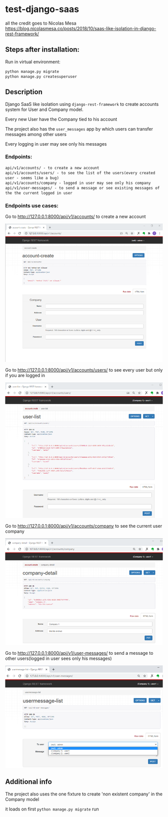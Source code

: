 # test-django-saas
all the credit goes to Nicolas Mesa
https://blog.nicolasmesa.co/posts/2018/10/saas-like-isolation-in-django-rest-framework/




## Steps after installation:

Run in virtual environment:
```
python manage.py migrate
python manage.py createsuperuser
```

## Description

Django SaaS like isolation  using  ```django-rest-framework``` to create accounts system for User and Company model.

Every new User have the Company tied to his account 



The project also has the ```user_messages``` app by which users can transfer messages among other users 

Every logging in user may see only his messages


### Endpoints:
```
api/v1/accounts/ - to create a new account
api/v1/accounts/users/ - to see the list of the users(every created user - seems like a bug)
api/v1/accounts/company - logged in user may see only his company
api/v1/user-messages/ - to send a message or see existing messages of the the current logged in user
```

### Endpoints use cases:
Go to http://127.0.0.1:8000/api/v1/accounts/ to create a new account

![api/v1/accounts](https://github.com/SergSm/test-django-saas/blob/master/images/accounts.png?raw=true)

Go to http://127.0.0.1:8000/api/v1/accounts/users/  to see every user but only if you are logged in

![api/v1/accounts/users](https://github.com/SergSm/test-django-saas/blob/master/images/user-list.png?raw=true)

Go to http://127.0.0.1:8000/api/v1/accounts/company to see the current user company 

![/api/v1/accounts/company](https://github.com/SergSm/test-django-saas/blob/master/images/company-detail.png?raw=true)
  
  
Go to http://127.0.0.1:8000/api/v1/user-messages/ to send a message to other users(logged in user sees only his messages)

![/api/v1/user-messages](https://github.com/SergSm/test-django-saas/blob/master/images/usermessage-list.png?raw=true)

  
  
  
  
## Additional info

The project also uses the one fixture to create 'non existent company' in the Company model

it loads on first ```python manage.py migrate``` run



